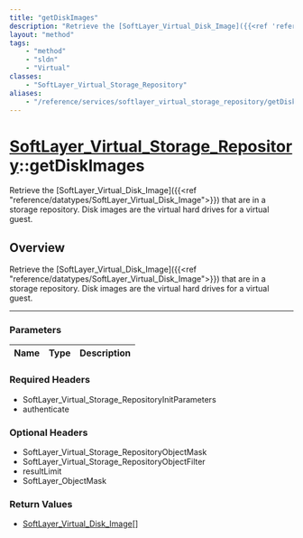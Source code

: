 ```yaml
---
title: "getDiskImages"
description: "Retrieve the [SoftLayer_Virtual_Disk_Image]({{<ref 'reference/datatypes/SoftLayer_Virtual_Disk_Image'>}}) that are in a... "
layout: "method"
tags:
    - "method"
    - "sldn"
    - "Virtual"
classes:
    - "SoftLayer_Virtual_Storage_Repository"
aliases:
    - "/reference/services/softlayer_virtual_storage_repository/getDiskImages"
---
```

# [SoftLayer_Virtual_Storage_Repository](/reference/services/SoftLayer_Virtual_Storage_Repository)::getDiskImages


Retrieve the [SoftLayer_Virtual_Disk_Image]({{<ref "reference/datatypes/SoftLayer_Virtual_Disk_Image">}}) that are in a storage repository. Disk images are the virtual hard drives for a virtual guest.


## Overview 
Retrieve the [SoftLayer_Virtual_Disk_Image]({{<ref "reference/datatypes/SoftLayer_Virtual_Disk_Image">}}) that are in a storage repository. Disk images are the virtual hard drives for a virtual guest.

-----

### Parameters 
|Name | Type | Description |
| --- | --- | --- |


### Required Headers
* SoftLayer_Virtual_Storage_RepositoryInitParameters
* authenticate


### Optional Headers
* SoftLayer_Virtual_Storage_RepositoryObjectMask
* SoftLayer_Virtual_Storage_RepositoryObjectFilter
* resultLimit
* SoftLayer_ObjectMask

### Return Values
* <a href='/reference/datatypes/SoftLayer_Virtual_Disk_Image'>SoftLayer_Virtual_Disk_Image[] </a>





